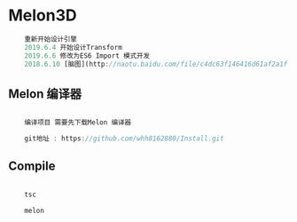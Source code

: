 # Melon3D

```TypeScript
    重新开始设计引擎  
    2019.6.4 开始设计Transform
    2019.6.6 修改为ES6 Import 模式开发
    2018.6.10 [脑图](http://naotu.baidu.com/file/c4dc63f146416d61af2a1fa6d8cf1887?token=d8a63568aa612328)
```

## Melon 编译器

```TypeScript

    编译项目 需要先下载Melon 编译器

    git地址 : https://github.com/whh8162880/Install.git

```

## Compile

```TypeScript

    tsc

    melon

```



